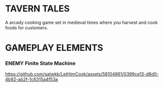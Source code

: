 # TAVERN TALES
A arcady cooking game set in medieval times where you harvest and cook foods for customers.

# GAMEPLAY ELEMENTS

### ENEMY Finite State Machine

https://github.com/satwkk/LetHimCook/assets/58104861/0399ce13-d8d0-4b92-ab2f-1c6315a4f53a

